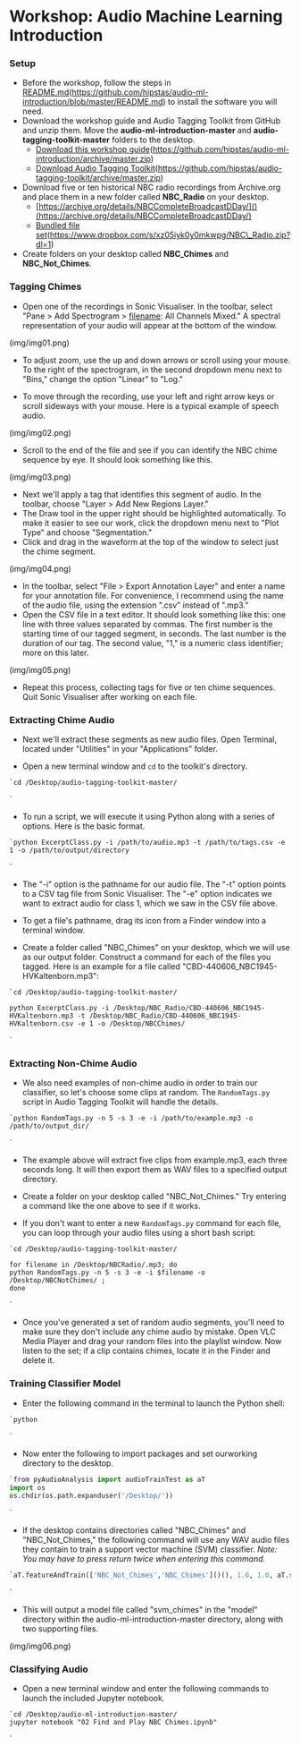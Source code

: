 # Workshop: Audio Machine Learning Introduction

### Setup

- Before the workshop, follow the steps in [README.md]()(https://github.com/hipstas/audio-ml-introduction/blob/master/README.md) to install the software you will need.
- Download the workshop guide and Audio Tagging Toolkit from GitHub and unzip them. Move the **audio-ml-introduction-master** and **audio-tagging-toolkit-master** folders to the desktop.
  - [Download this workshop guide]()(https://github.com/hipstas/audio-ml-introduction/archive/master.zip)
  - [Download Audio Tagging Toolkit]()(https://github.com/hipstas/audio-tagging-toolkit/archive/master.zip)
- Download five or ten historical NBC radio recordings from Archive.org and place them in a new folder called **NBC\_Radio** on your desktop.
  - [https://archive.org/details/NBCCompleteBroadcastDDay/]()(https://archive.org/details/NBCCompleteBroadcastDDay/)
  - [Bundled file set]()(https://www.dropbox.com/s/xz05iyk0y0mkwpg/NBC\_Radio.zip?dl=1)
- Create folders on your desktop called **NBC\_Chimes** and **NBC\_Not\_Chimes**.

### Tagging Chimes

- Open one of the recordings in Sonic Visualiser. In the toolbar, select "Pane \> Add Spectrogram \> [filename](): All Channels Mixed." A spectral representation of your audio will appear at the bottom of the window.

![]()(img/img01.png)

- To adjust zoom, use the up and down arrows or scroll using your mouse. To the right of the spectrogram, in the second dropdown menu next to "Bins," change the option "Linear" to "Log."

- To move through the recording, use your left and right arrow keys or scroll sideways with your mouse. Here is a typical example of speech audio.

![]()(img/img02.png)

- Scroll to the end of the file and see if you can identify the NBC chime sequence by eye. It should look something like this.

![]()(img/img03.png)

- Next we'll apply a tag that identifies this segment of audio. In the toolbar, choose "Layer \> Add New Regions Layer."
- The Draw tool in the upper right should be highlighted automatically. To make it easier to see our work, click the dropdown menu next to "Plot Type" and choose "Segmentation."
- Click and drag in the waveform at the top of the window to select just the chime segment.

![]()(img/img04.png)

- In the toolbar, select "File \> Export Annotation Layer" and enter a name for your annotation file. For convenience, I recommend using the name of the audio file, using the extension ".csv" instead of ".mp3."
- Open the CSV file in a text editor. It should look something like this: one line with three values separated by commas. The first number is the starting time of our tagged segment, in seconds. The last number is the duration of our tag. The second value, "1," is a numeric class identifier; more on this later.

![]()(img/img05.png)

- Repeat this process, collecting tags for five or ten chime sequences. Quit Sonic Visualiser after working on each file.


### Extracting Chime Audio

- Next we'll extract these segments as new audio files. Open Terminal, located under "Utilities" in your "Applications" folder.

- Open a new terminal window and `cd` to the toolkit's directory.

```
`cd /Desktop/audio-tagging-toolkit-master/
```
`
- To run a script, we will execute it using Python along with a series of options. Here is the basic format.

```
`python ExcerptClass.py -i /path/to/audio.mp3 -t /path/to/tags.csv -e 1 -o /path/to/output/directory
```
`
- The "-i" option is the pathname for our audio file. The "-t" option points to a CSV tag file from Sonic Visualiser. The "-e" option indicates we want to extract audio for class 1, which we saw in the CSV file above.

- To get a file's pathname, drag its icon from a Finder window into a terminal window.

- Create a folder called "NBC\_Chimes" on your desktop, which we will use as our output folder. Construct a command for each of the files you tagged. Here is an example for a file called "CBD-440606\_NBC1945-HVKaltenborn.mp3":

```
`cd /Desktop/audio-tagging-toolkit-master/

python ExcerptClass.py -i /Desktop/NBC_Radio/CBD-440606_NBC1945-HVKaltenborn.mp3 -t /Desktop/NBC_Radio/CBD-440606_NBC1945-HVKaltenborn.csv -e 1 -o /Desktop/NBCChimes/
```
`


### Extracting Non-Chime Audio

- We also need examples of non-chime audio in order to train our classifier, so let's choose some clips at random. The `RandomTags.py` script in Audio Tagging Toolkit will handle the details.

```
`python RandomTags.py -n 5 -s 3 -e -i /path/to/example.mp3 -o /path/to/output_dir/
```
`
- The example above will extract five clips from example.mp3, each three seconds long. It will then export them as WAV files to a specified output directory.

- Create a folder on your desktop called "NBC\_Not\_Chimes." Try entering a command like the one above to see if it works.

- If you don't want to enter a new `RandomTags.py` command for each file, you can loop through your audio files using a short bash script:

```
`cd /Desktop/audio-tagging-toolkit-master/

for filename in /Desktop/NBCRadio/.mp3; do
python RandomTags.py -n 5 -s 3 -e -i $filename -o /Desktop/NBCNotChimes/ ;
done
```
`

- Once you've generated a set of random audio segments, you'll need to make sure they don't include any chime audio by mistake. Open VLC Media Player and drag your random files into the playlist window. Now listen to the set; if a clip contains chimes, locate it in the Finder and delete it.

### Training Classifier Model

- Enter the following command in the terminal to launch the Python shell:

```
`python
```
`

- Now enter the following to import packages and set ourworking directory to the desktop.

```python
`from pyAudioAnalysis import audioTrainTest as aT
import os
os.chdir(os.path.expanduser('/Desktop/'))
```
`

- If the desktop contains directories called "NBC\_Chimes" and "NBC\_Not\_Chimes," the following command will use any WAV audio files they contain to train a support vector machine (SVM) classifier. *Note: You may have to press return twice when entering this command.*

```python
`aT.featureAndTrain(['NBC_Not_Chimes','NBC_Chimes']()(), 1.0, 1.0, aT.shortTermWindow, aT.shortTermStep, "svm", "audio-ml-introduction-master/model/svm_chimes", False)
```
`

- This will output a model file called "svm\_chimes" in the "model" directory within the audio-ml-introduction-master directory, along with two supporting files.

![]()(img/img06.png)

### Classifying Audio

- Open a new terminal window and enter the following commands to launch the included Jupyter notebook.

```
`cd /Desktop/audio-ml-introduction-master/
jupyter notebook "02 Find and Play NBC Chimes.ipynb"
```
`



